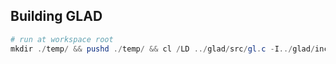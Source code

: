 ## Building GLAD
```ps1
# run at workspace root
mkdir ./temp/ && pushd ./temp/ && cl /LD ../glad/src/gl.c -I../glad/include && popd;
```
